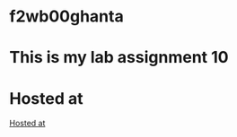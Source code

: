 # f2wb00ghanta
# This is my lab assignment 10
# Hosted at
[Hosted at](https://f2wb00ghanta.onrender.com)